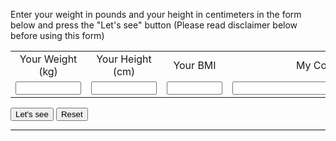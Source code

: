 Enter your weight in pounds and your height in centimeters in the form below and press the "Let's see" button (Please read disclaimer below before using this form)

<FORM NAME="BMI" method=POST>
<TABLE>
<TR>
<TD><DIV ALIGN=CENTER>Your Weight (kg)</DIV></TD>
<TD><DIV ALIGN=CENTER>Your Height (cm)</DIV></TD>
<TD><DIV ALIGN=CENTER>Your BMI</DIV></TD>
<TD><DIV ALIGN=CENTER>My Comment</DIV></TD>
</TR>

<TR>
<TD><INPUT TYPE=TEXT NAME=weight  SIZE=10 onFocus="this.form.weight.value=''"></TD>
<TD><INPUT TYPE=TEXT NAME=height  SIZE=10 onFocus="this.form.height.value=''"></TD>
<TD><INPUT TYPE=TEXT NAME=bmi     SIZE=8 ></TD>
<TD><INPUT TYPE=TEXT NAME=my_comment size=35></TD>
</TABLE>
    

    
<INPUT TYPE="button" VALUE="Let's see" onClick="computeform(this.form)">
<INPUT TYPE="reset"  VALUE="Reset" onClick="ClearForm(this.form)">

</FORM>
    
<HR>




<SCRIPT LANGUAGE="JAVASCRIPT">

function ClearForm(form){

    form.weight.value = "";
    form.height.value = "";
    form.bmi.value = "";
    form.my_comment.value = "";

}

function bmi(weight, height) {

          bmindx=weight/eval(height*height);
          return bmindx;
}

function checkform(form) {

       if (form.weight.value==null||form.weight.value.length==0 || form.height.value==null||form.height.value.length==0){
            alert("\nPlease complete the form first");
            return false;
       }

       else if (parseFloat(form.height.value) <= 0||
                parseFloat(form.height.value) >=500||
                parseFloat(form.weight.value) <= 0||
                parseFloat(form.weight.value) >=500){
                alert("\nReally know what you're doing? \nPlease enter values again. \nWeight in kilos and \nheight in cm");
                ClearForm(form);
                return false;
       }
       return true;

}

function computeform(form) {

       if (checkform(form)) {

       yourbmi=Math.round(bmi(form.weight.value, form.height.value/100));
       form.bmi.value=yourbmi;

       if (yourbmi >40) {
          form.my_comment.value="You are grossly obese, consult your physician!";
       }

       else if (yourbmi >30 && yourbmi <=40) {
          form.my_comment.value="Umm... You are obese, want some liposuction?";
       }

       else if (yourbmi >27 && yourbmi <=30) {
          form.my_comment.value="You are very fat, do something before it's too late";
       }

       else if (yourbmi >22 && yourbmi <=27) {
          form.my_comment.value="You are fat, need dieting and exercise";
       }

       else if (yourbmi >=21 && yourbmi <=22) {
          form.my_comment.value="I envy you. Keep it up!!";
       }

       else if (yourbmi >=18 && yourbmi <21) {
          form.my_comment.value="You are thin, eat more.";
       }

       else if (yourbmi >=16 && yourbmi <18) {
          form.my_comment.value="You are starving. Go Find some food!";
       }

       else if (yourbmi <16) {
          form.my_comment.value="You're grossly undernourished, need hospitalization ";
       }

       }
       return;
}
</SCRIPT>
